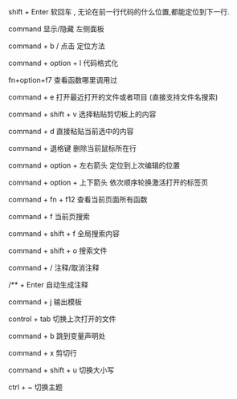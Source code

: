 shift + Enter 软回车 , 无论在前一行代码的什么位置,都能定位到下一行.

command 显示/隐藏 左侧面板

command + b / 点击 定位方法

command + option + l 代码格式化

fn+option+f7 查看函数哪里调用过

command + e 打开最近打开的文件或者项目 (直接支持文件名搜索)

command + shift + v 选择粘贴剪切板上的内容

command + d 直接粘贴当前选中的内容

command + 退格键 删除当前鼠标所在行

command + option + 左右箭头 定位到上次编辑的位置

command + option + 上下箭头 依次顺序轮换激活打开的标签页

command + fn + f12 查看当前页面所有函数

command + f 当前页搜索

command + shift + f 全局搜索内容

command + shift + o 搜索文件

command + / 注释/取消注释

/** + Enter 自动生成注释

command + j 输出模板

control + tab 切换上次打开的文件

command + b 跳到变量声明处

command + x 剪切行

command + shift + u 切换大小写

ctrl + ~ 切换主题